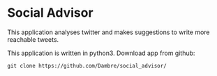 Social Advisor
===============
This application analyses twitter and makes suggestions to write more reachable tweets.

This application is written in python3. Download app from github:

`git clone https://github.com/Dambre/social_advisor/`
